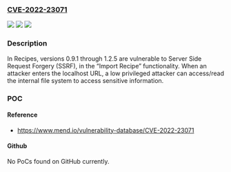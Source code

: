 ### [CVE-2022-23071](https://cve.mitre.org/cgi-bin/cvename.cgi?name=CVE-2022-23071)
![](https://img.shields.io/static/v1?label=Product&message=recipes&color=blue)
![](https://img.shields.io/static/v1?label=Version&message=n%2Fa&color=blue)
![](https://img.shields.io/static/v1?label=Vulnerability&message=CWE-918%20Server-Side%20Request%20Forgery%20(SSRF)&color=brighgreen)

### Description

In Recipes, versions 0.9.1 through 1.2.5 are vulnerable to Server Side Request Forgery (SSRF), in the “Import Recipe” functionality. When an attacker enters the localhost URL, a low privileged attacker can access/read the internal file system to access sensitive information.

### POC

#### Reference
- https://www.mend.io/vulnerability-database/CVE-2022-23071

#### Github
No PoCs found on GitHub currently.

